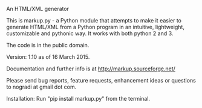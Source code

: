 An HTML/XML generator

This is markup.py - a Python module that attempts to make it easier to generate HTML/XML from a Python program in an intuitive, lightweight, customizable and pythonic way. It works with both python 2 and 3.

The code is in the public domain.

Version: 1.10 as of 16 March 2015.

Documentation and further info is at http://markup.sourceforge.net/

Please send bug reports, feature requests, enhancement ideas or questions to nogradi at gmail dot com.

Installation: Run "pip install markup.py" from the terminal.
